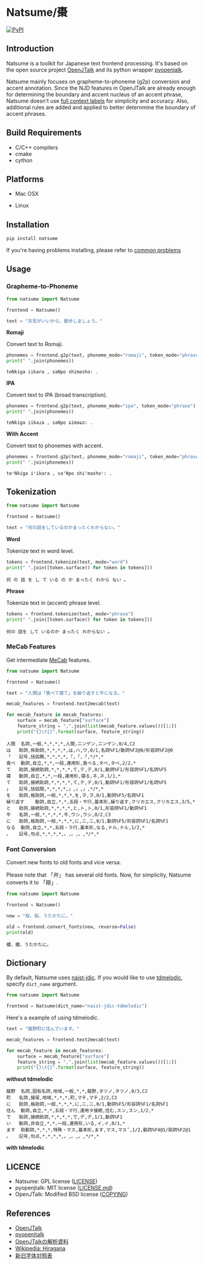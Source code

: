 # Natsume/棗

[![PyPI](https://img.shields.io/pypi/v/natsume.svg)](https://pypi.python.org/pypi/natsume)

## Introduction

Natsume is a toolkit for Japanese text frontend processing. It's based on the open source project [OpenJTalk](http://open-jtalk.sp.nitech.ac.jp/) and its python wrapper [pyopenjalk](https://github.com/r9y9/pyopenjtalk).

Natsume mainly focuses on grapheme-to-phoneme (g2p) conversion and accent annotation. Since the NJD features in OpenJTalk are already enough for determining the boundary and accent nucleus of an accent phrase, Natsume doesn't use [full context labels](http://hts.sp.nitech.ac.jp/archives/2.3/HTS-demo_NIT-ATR503-M001.tar.bz2) for simplicity and accuracy. Also, additional rules are added and applied to better deternmine the boundary of accent phrases.

## Build Requirements

- C/C++ compilers
- cmake 
- cython

## Platforms

- Mac OSX

- Linux

## Installation

```bash
pip install natsume
```

If you're having problems installing, please refer to [common problems](docs/common_problems.md)

## Usage

### Grapheme-to-Phoneme

```python
from natsume import Natsume

frontend = Natsume()

text = "天気がいいから、散歩しましょう。"
```

**Romaji**

Convert text to Romaji.

```python
phonemes = frontend.g2p(text, phoneme_mode="romaji", token_mode="phrase")
print(" ".join(phonemes))
```

```
teNkiga iikara , saNpo shimasho: .
```

**IPA**

Convert text to IPA (broad transcription).

```python
phonemes = frontend.g2p(text, phoneme_mode="ipa", token_mode="phrase")
print(" ".join(phonemes))
```

```
teNkiga iikaɾa , saNpo ɕimaɕo: .
```

**With Accent**

Convert text to phonemes with accent.

```python
phonemes = frontend.g2p(text, phoneme_mode="romaji", token_mode="phrase", with_accent=True)
print(" ".join(phonemes))
```

```
teꜜNkiga iꜜikara , saꜛNpo shiꜛmashoꜜ: .
```

## Tokenization

```python
from natsume import Natsume

frontend = Natsume()

text = "何の話をしているのかまったくわからない。"
```

**Word**

Tokenize text in word level.

```python
tokens = frontend.tokenize(text, mode="word")
print(" ".join([token.surface() for token in tokens]))
```

```
何 の 話 を し て いる の か まったく わから ない 。
```

**Phrase**

Tokenize text in (accent) phrase level.

```python
tokens = frontend.tokenize(text, mode="phrase")
print(" ".join([token.surface() for token in tokens]))
```

```
何の 話を して いるのか まったく わからない 。
```

### MeCab Features

Get intermediate [MeCab](https://taku910.github.io/mecab/) features.

```python
from natsume import Natsume

frontend = Natsume()

text = "人間は「食べて寝て」を繰り返すと牛になる。"

mecab_features = frontend.text2mecab(text)

for mecab_feature in mecab_features:
    surface = mecab_feature["surface"]
    feature_string = ",".join(list(mecab_feature.values())[1:])
    print("{}\t{}".format(surface, feature_string))
```

```
人間	名詞,一般,*,*,*,*,人間,ニンゲン,ニンゲン,0/4,C2
は	助詞,係助詞,*,*,*,*,は,ハ,ワ,0/1,名詞%F1/動詞%F2@0/形容詞%F2@0
「	記号,括弧開,*,*,*,*,「,「,「,*/*,*
食べ	動詞,自立,*,*,一段,連用形,食べる,タベ,タベ,2/2,*
て	助詞,接続助詞,*,*,*,*,て,テ,テ,0/1,動詞%F1/形容詞%F1/名詞%F5
寝	動詞,自立,*,*,一段,連用形,寝る,ネ,ネ,1/1,*
て	助詞,接続助詞,*,*,*,*,て,テ,テ,0/1,動詞%F1/形容詞%F1/名詞%F5
」	記号,括弧閉,*,*,*,*,」,」,」,*/*,*
を	助詞,格助詞,一般,*,*,*,を,ヲ,ヲ,0/1,動詞%F5/名詞%F1
繰り返す	動詞,自立,*,*,五段・サ行,基本形,繰り返す,クリカエス,クリカエス,3/5,*
と	助詞,接続助詞,*,*,*,*,と,ト,ト,0/1,形容詞%F1/動詞%F1
牛	名詞,一般,*,*,*,*,牛,ウシ,ウシ,0/2,C3
に	助詞,格助詞,一般,*,*,*,に,ニ,ニ,0/1,動詞%F5/形容詞%F1/名詞%F1
なる	動詞,自立,*,*,五段・ラ行,基本形,なる,ナル,ナル,1/2,*
。	記号,句点,*,*,*,*,。,。,。,*/*,*
```

### Font Conversion

Convert new fonts to old fonts and vice versa. 

Please note that 「弁」 has several old fonts. Now, for simplicity, Natsume converts it to 「辯」. 

```python
from natsume import Natsume

frontend = Natsume()

new = "桜、桜、うたかたに。"

old = frontend.convert_fonts(new, reverse=False)
print(old)
```
```
櫻、櫻、うたかたに。
```

## Dictionary

By default, Natsume uses [naist-jdic](http://naist-jdic.osdn.jp/). If you would like to use [tdmelodic](https://github.com/PKSHATechnology-Research/tdmelodic), specify `dict_name` argument.

```Python
from natsume import Natsume

frontend = Natsume(dict_name="naist-jdic-tdmelodic")
```
Here's a example of using tdmelodic.

```python
text = "龍野町に住んでいます。"

mecab_features = frontend.text2mecab(text)

for mecab_feature in mecab_features:
    surface = mecab_feature["surface"]
    feature_string = ",".join(list(mecab_feature.values())[1:])
    print("{}\t{}".format(surface, feature_string))
```

**without tdmelodic**

```
龍野	名詞,固有名詞,地域,一般,*,*,龍野,タツノ,タツノ,0/3,C2
町	名詞,接尾,地域,*,*,*,町,マチ,マチ,2/2,C3
に	助詞,格助詞,一般,*,*,*,に,ニ,ニ,0/1,動詞%F5/形容詞%F1/名詞%F1
住ん	動詞,自立,*,*,五段・マ行,連用タ接続,住む,スン,スン,1/2,*
で	助詞,接続助詞,*,*,*,*,で,デ,デ,1/1,動詞%F1
い	動詞,非自立,*,*,一段,連用形,いる,イ,イ,0/1,*
ます	助動詞,*,*,*,特殊・マス,基本形,ます,マス,マス’,1/2,動詞%F4@1/助詞%F2@1
。	記号,句点,*,*,*,*,。,。,。,*/*,*
```

**with tdmelodic**



## LICENCE

- Natsume: GPL license ([LICENSE](LICENSE))
- pyopenjtalk: MIT license ([LICENSE.md](https://github.com/r9y9/pyopenjtalk/LICENSE.md))
- OpenJTalk: Modified BSD license ([COPYING](https://github.com/r9y9/open_jtalk/blob/1.10/src/COPYING))

## References

- [OpenJTalk](https://open-jtalk.sourceforge.net/)
- [pyopenjtalk](https://github.com/r9y9/pyopenjtalk)
- [OpenJTalkの解析資料](https://www.negi.moe/negitalk/openjtalk.html)
- [Wikipedia: Hiragana](https://en.wikipedia.org/wiki/Hiragana)
- [新旧字体対照表](https://hagitaka.work/wp-content/uploads/2021/07/%E6%96%B0%E6%97%A7%E5%AD%97%E4%BD%93%E5%AF%BE%E7%85%A7%E8%A1%A8-1.pdf)

